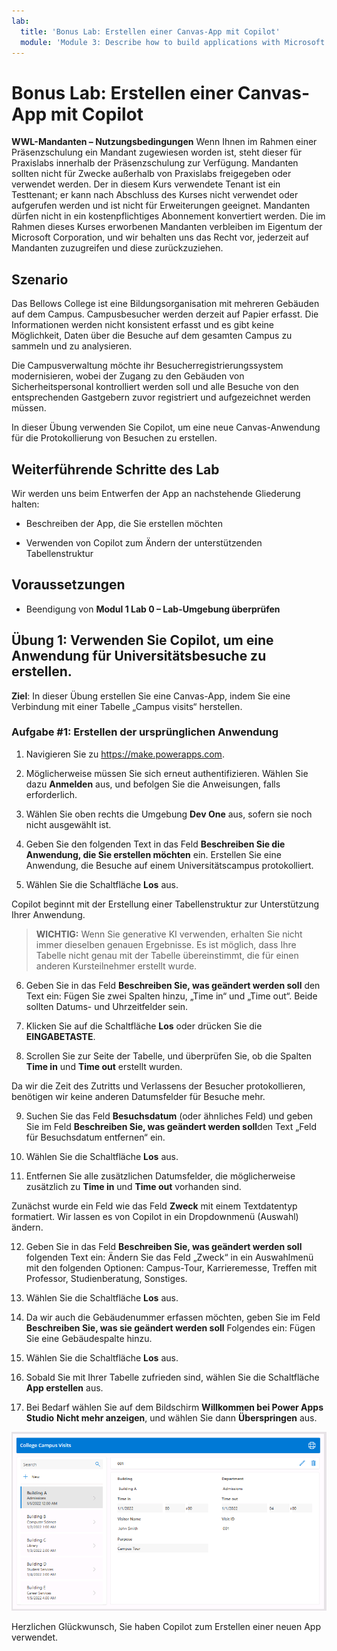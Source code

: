 ```yaml
---
lab:
  title: 'Bonus Lab: Erstellen einer Canvas-App mit Copilot'
  module: 'Module 3: Describe how to build applications with Microsoft Power Apps'
---
```


# Bonus Lab: Erstellen einer Canvas-App mit Copilot

**WWL-Mandanten – Nutzungsbedingungen** Wenn Ihnen im Rahmen einer Präsenzschulung ein Mandant zugewiesen worden ist, steht dieser für Praxislabs innerhalb der Präsenzschulung zur Verfügung. Mandanten sollten nicht für Zwecke außerhalb von Praxislabs freigegeben oder verwendet werden. Der in diesem Kurs verwendete Tenant ist ein Testtenant; er kann nach Abschluss des Kurses nicht verwendet oder aufgerufen werden und ist nicht für Erweiterungen geeignet. Mandanten dürfen nicht in ein kostenpflichtiges Abonnement konvertiert werden. Die im Rahmen dieses Kurses erworbenen Mandanten verbleiben im Eigentum der Microsoft Corporation, und wir behalten uns das Recht vor, jederzeit auf Mandanten zuzugreifen und diese zurückzuziehen. 

## Szenario

Das Bellows College ist eine Bildungsorganisation mit mehreren Gebäuden auf dem Campus. Campusbesucher werden derzeit auf Papier erfasst. Die Informationen werden nicht konsistent erfasst und es gibt keine Möglichkeit, Daten über die Besuche auf dem gesamten Campus zu sammeln und zu analysieren.

Die Campusverwaltung möchte ihr Besucherregistrierungssystem modernisieren, wobei der Zugang zu den Gebäuden von Sicherheitspersonal kontrolliert werden soll und alle Besuche von den entsprechenden Gastgebern zuvor registriert und aufgezeichnet werden müssen.

In dieser Übung verwenden Sie Copilot, um eine neue Canvas-Anwendung für die Protokollierung von Besuchen zu erstellen. 

## Weiterführende Schritte des Lab

Wir werden uns beim Entwerfen der App an nachstehende Gliederung halten:

- Beschreiben der App, die Sie erstellen möchten

- Verwenden von Copilot zum Ändern der unterstützenden Tabellenstruktur

 ## Voraussetzungen

- Beendigung von **Modul 1 Lab 0 – Lab-Umgebung überprüfen**

## Übung 1: Verwenden Sie Copilot, um eine Anwendung für Universitätsbesuche zu erstellen.

**Ziel**: In dieser Übung erstellen Sie eine Canvas-App, indem Sie eine Verbindung mit einer Tabelle „Campus visits“ herstellen.

### Aufgabe \#1: Erstellen der ursprünglichen Anwendung

1. Navigieren Sie zu https://make.powerapps.com.

2. Möglicherweise müssen Sie sich erneut authentifizieren. Wählen Sie dazu **Anmelden** aus, und befolgen Sie die Anweisungen, falls erforderlich.

3. Wählen Sie oben rechts die Umgebung **Dev One** aus, sofern sie noch nicht ausgewählt ist.

4. Geben Sie den folgenden Text in das Feld **Beschreiben Sie die Anwendung, die Sie erstellen möchten** ein. Erstellen Sie eine Anwendung, die Besuche auf einem Universitätscampus protokolliert. 

5. Wählen Sie die Schaltfläche **Los** aus.

Copilot beginnt mit der Erstellung einer Tabellenstruktur zur Unterstützung Ihrer Anwendung. 

> **WICHTIG:** Wenn Sie generative KI verwenden, erhalten Sie nicht immer dieselben genauen Ergebnisse. Es ist möglich, dass Ihre Tabelle nicht genau mit der Tabelle übereinstimmt, die für einen anderen Kursteilnehmer erstellt wurde. 

6. Geben Sie in das Feld **Beschreiben Sie, was geändert werden soll** den Text ein: Fügen Sie zwei Spalten hinzu, „Time in“ und „Time out“. Beide sollten Datums- und Uhrzeitfelder sein.  

7. Klicken Sie auf die Schaltfläche **Los** oder drücken Sie die **EINGABETASTE**. 

8. Scrollen Sie zur Seite der Tabelle, und überprüfen Sie, ob die Spalten **Time in** und **Time out** erstellt wurden. 

Da wir die Zeit des Zutritts und Verlassens der Besucher protokollieren, benötigen wir keine anderen Datumsfelder für Besuche mehr. 

9. Suchen Sie das Feld **Besuchsdatum** (oder ähnliches Feld) und geben Sie im Feld **Beschreiben Sie, was geändert werden soll**den Text „Feld für Besuchsdatum entfernen“ ein. 

10. Wählen Sie die Schaltfläche **Los** aus. 

11. Entfernen Sie alle zusätzlichen Datumsfelder, die möglicherweise zusätzlich zu **Time in** und **Time out** vorhanden sind. 

Zunächst wurde ein Feld wie das Feld **Zweck** mit einem Textdatentyp formatiert. Wir lassen es von Copilot in ein Dropdownmenü (Auswahl) ändern. 

12. Geben Sie in das Feld **Beschreiben Sie, was geändert werden soll** folgenden Text ein: Ändern Sie das Feld „Zweck“ in ein Auswahlmenü mit den folgenden Optionen: Campus-Tour, Karrieremesse, Treffen mit Professor, Studienberatung, Sonstiges. 

13. Wählen Sie die Schaltfläche **Los** aus. 

14. Da wir auch die Gebäudenummer erfassen möchten, geben Sie im Feld **Beschreiben Sie, was sie geändert werden soll** Folgendes ein: Fügen Sie eine Gebäudespalte hinzu. 

15. Wählen Sie die Schaltfläche **Los** aus. 

16. Sobald Sie mit Ihrer Tabelle zufrieden sind, wählen Sie die Schaltfläche **App erstellen** aus. 

17. Bei Bedarf wählen Sie auf dem Bildschirm **Willkommen bei Power Apps Studio** **Nicht mehr anzeigen**, und wählen Sie dann **Überspringen** aus. 

![Screenshot der soeben erstellten App](media/bonus-lab-copilot-01.png)

Herzlichen Glückwunsch, Sie haben Copilot zum Erstellen einer neuen App verwendet. 
